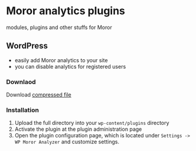 # Moror analytics plugins
modules, plugins and other stuffs for Moror

## WordPress
- easily add Moror analytics to your site
- you can disable analytics for registered users

### Downlaod
Download [compressed file](https://github.com/moror/plugins/raw/master/wordpress/wp-moror-analyzer.zip)

### Installation

1. Upload the full directory into your `wp-content/plugins` directory
2. Activate the plugin at the plugin administration page
3. Open the plugin configuration page, which is located under `Settings -> WP Moror Analyzer` and customize settings.
